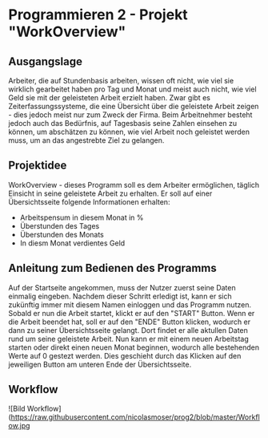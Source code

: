 # Programmieren 2 - Projekt "WorkOverview"
## Ausgangslage
Arbeiter, die auf Stundenbasis arbeiten, wissen oft nicht, wie viel sie wirklich gearbeitet haben pro Tag und Monat und meist auch nicht, wie viel Geld sie mit der geleisteten Arbeit erzielt haben. Zwar gibt es Zeiterfassungssysteme, die eine Übersicht über die geleistete Arbeit zeigen - dies jedoch meist nur zum Zweck der Firma. Beim Arbeitnehmer besteht jedoch auch das Bedürfnis, auf Tagesbasis seine Zahlen einsehen zu können, um abschätzen zu können, wie viel Arbeit noch geleistet werden muss, um an das angestrebte Ziel zu gelangen.

## Projektidee
WorkOverview - dieses Programm soll es dem Arbeiter ermöglichen, täglich Einsicht in seine geleistete Arbeit zu erhalten. Er soll auf einer Übersichtsseite folgende Informationen erhalten:
- Arbeitspensum in diesem Monat in %
- Überstunden des Tages
- Überstunden des Monats
- In diesm Monat verdientes Geld

## Anleitung zum Bedienen des Programms
Auf der Startseite angekommen, muss der Nutzer zuerst seine Daten einmalig eingeben. Nachdem dieser Schritt erledigt ist, kann er sich zukünftig immer mit diesem Namen einloggen und das Programm nutzen.
Sobald er nun die Arbeit startet, klickt er auf den "START" Button. Wenn er die Arbeit beendet hat, soll er auf den "ENDE" Button klicken, wodurch er dann zu seiner Übersichtsseite gelangt. Dort findet er alle aktullen Daten rund um seine geleistete Arbeit.
Nun kann er mit einem neuen Arbeitstag starten oder direkt einen neuen Monat beginnen, wodurch alle bestehenden Werte auf 0 gestezt werden. Dies geschieht durch das Klicken auf den jeweiligen Button am unteren Ende der Übersichtsseite.

## Workflow
![Bild Workflow](https://raw.githubusercontent.com/nicolasmoser/prog2/blob/master/Workflow.jpg
